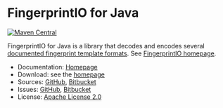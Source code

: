 # FingerprintIO for Java #

[![Maven Central](https://img.shields.io/maven-central/v/com.machinezoo.fingerprintio/fingerprintio)](https://search.maven.org/artifact/com.machinezoo.fingerprintio/fingerprintio)

FingerprintIO for Java is a library that decodes and encodes several [documented fingerprint template formats](https://templates.machinezoo.com/).
See [FingerprintIO homepage](https://fingerprintio.machinezoo.com/).

* Documentation: [Homepage](https://fingerprintio.machinezoo.com/)
* Download: see the [homepage](https://fingerprintio.machinezoo.com/)
* Sources: [GitHub](https://github.com/robertvazan/fingerprintio-java), [Bitbucket](https://bitbucket.org/robertvazan/fingerprintio-java)
* Issues: [GitHub](https://github.com/robertvazan/fingerprintio-java/issues), [Bitbucket](https://bitbucket.org/robertvazan/fingerprintio-java/issues)
* License: [Apache License 2.0](LICENSE)

